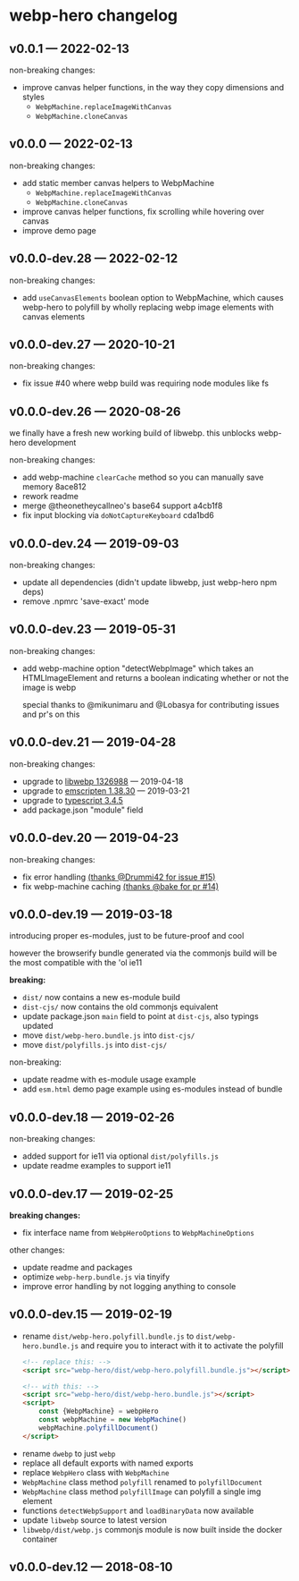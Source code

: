 
# webp-hero changelog

## v0.0.1 — 2022-02-13

non-breaking changes:
- improve canvas helper functions, in the way they copy dimensions and styles
	- `WebpMachine.replaceImageWithCanvas`
	- `WebpMachine.cloneCanvas`

## v0.0.0 — 2022-02-13

non-breaking changes:
- add static member canvas helpers to WebpMachine
	- `WebpMachine.replaceImageWithCanvas`
	- `WebpMachine.cloneCanvas`
- improve canvas helper functions, fix scrolling while hovering over canvas
- improve demo page

## v0.0.0-dev.28 — 2022-02-12

non-breaking changes:
- add `useCanvasElements` boolean option to WebpMachine, which causes webp-hero to polyfill by wholly replacing webp image elements with canvas elements

## v0.0.0-dev.27 — 2020-10-21

non-breaking changes:
- fix issue #40 where webp build was requiring node modules like fs

## v0.0.0-dev.26 — 2020-08-26

we finally have a fresh new working build of libwebp. this unblocks webp-hero development

non-breaking changes:
- add webp-machine `clearCache` method so you can manually save memory 8ace812
- rework readme
- merge @theonetheycallneo's base64 support a4cb1f8
- fix input blocking via `doNotCaptureKeyboard` cda1bd6

## v0.0.0-dev.24 — 2019-09-03

non-breaking changes:

- update all dependencies (didn't update libwebp, just webp-hero npm deps)
- remove .npmrc 'save-exact' mode

## v0.0.0-dev.23 — 2019-05-31

non-breaking changes:

- add webp-machine option "detectWebpImage" which takes an HTMLImageElement and
	returns a boolean indicating whether or not the image is webp

	special thanks to @mikunimaru and @Lobasya for contributing issues and pr's on this

## v0.0.0-dev.21 — 2019-04-28

non-breaking changes:
- upgrade to [libwebp 1326988](https://github.com/webmproject/libwebp/commit/1326988d1091202be426aba07d0061b6759862ff) — 2019-04-18
- upgrade to [emscripten 1.38.30](https://github.com/emscripten-core/emscripten/releases/tag/1.38.30) — 2019-03-21
- upgrade to [typescript 3.4.5](https://github.com/Microsoft/TypeScript/releases/tag/v3.4.5)
- add package.json "module" field

## v0.0.0-dev.20 — 2019-04-23

non-breaking changes:
- fix error handling [(thanks @Drummi42 for issue #15)](https://github.com/chase-moskal/webp-hero/issues/15)
- fix webp-machine caching [(thanks @bake for pr #14)](https://github.com/chase-moskal/webp-hero/pull/14)

## v0.0.0-dev.19 — 2019-03-18

introducing proper es-modules, just to be future-proof and cool

however the browserify bundle generated via the commonjs build will be the most compatible with the 'ol ie11

**breaking:**
- `dist/` now contains a new es-module build
- `dist-cjs/` now contains the old commonjs equivalent
- update package.json `main` field to point at `dist-cjs`, also typings updated
- move `dist/webp-hero.bundle.js` into `dist-cjs/`
- move `dist/polyfills.js` into `dist-cjs/`

non-breaking:
- update readme with es-module usage example
- add `esm.html` demo page example using es-modules instead of bundle

## v0.0.0-dev.18 — 2019-02-26

non-breaking changes:
- added support for ie11 via optional `dist/polyfills.js`
- update readme examples to support ie11

## v0.0.0-dev.17 — 2019-02-25

**breaking changes:**
- fix interface name from `WebpHeroOptions` to `WebpMachineOptions`

other changes:
- update readme and packages
- optimize `webp-herp.bundle.js` via tinyify
- improve error handling by not logging anything to console

## v0.0.0-dev.15 — 2019-02-19

- rename `dist/webp-hero.polyfill.bundle.js` to `dist/webp-hero.bundle.js` and require you to interact with it to activate the polyfill
	```html
	<!-- replace this: -->
	<script src="webp-hero/dist/webp-hero.polyfill.bundle.js"></script>

	<!-- with this: -->
	<script src="webp-hero/dist/webp-hero.bundle.js"></script>
	<script>
		const {WebpMachine} = webpHero
		const webpMachine = new WebpMachine()
		webpMachine.polyfillDocument()
	</script>
	```
- rename `dwebp` to just `webp`
- replace all default exports with named exports
- replace `WebpHero` class with `WebpMachine`
- `WebpMachine` class method `polyfill` renamed to `polyfillDocument`
- `WebpMachine` class method `polyfillImage` can polyfill a single img element
- functions `detectWebpSupport` and `loadBinaryData` now available
- update `libwebp` source to latest version
- `libwebp/dist/webp.js` commonjs module is now built inside the docker container

## v0.0.0-dev.12 — 2018-08-10
